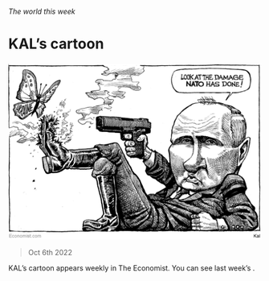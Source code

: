 ###### The world this week

# KAL’s cartoon 

#####  

![image](images/20221008_WWD000.png) 

> Oct 6th 2022 





KAL’s cartoon appears weekly in The Economist. You can see last week’s .

